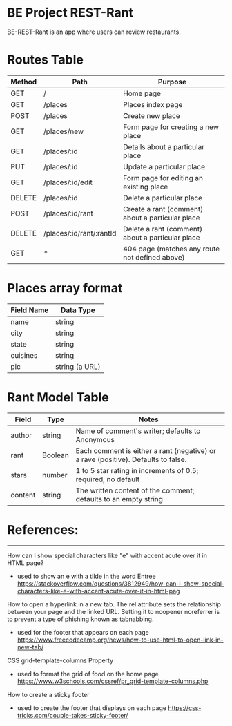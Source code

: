 # BE Project REST-Rant

BE-REST-Rant is an app where users can review restaurants.

# Routes Table
 **Method** | **Path**                  | **Purpose**                                          
------------|---------------------------|------------------------------------------------------
 GET        | /                         | Home page                                            
 GET        | /places                   | Places index page                                    
 POST       | /places                   | Create new place                                     
 GET        | /places/new               | Form page for creating a new place                   
 GET        | /places/:id               | Details about a particular place                     
 PUT        | /places/:id               | Update a particular place                            
 GET        | /places/:id/edit          | Form page for editing an existing place              
 DELETE     | /places/:id               | Delete a particular place                            
 POST       | /places/:id/rant          | Create a rant \(comment\) about a particular place   
 DELETE     | /places/:id/rant/:rantId  | Delete a rant \(comment\) about a particular place   
 GET        | \*                        | 404 page  \(matches any route not defined above\)    
      

# Places array format
 **Field Name** | **Data Type** 
----------------|----------------
 name           | string         
 city           | string         
 state          | string         
 cuisines       | string         
 pic            | string (a URL) 


# Rant Model Table
 **Field** | **Type** | **Notes**                                          
-----------|----------|------------------------------------------------------
 author    | string   | Name of comment's writer; defaults to Anonymous
 rant      | Boolean  | Each comment is either a rant (negative) or a rave (positive). Defaults to false.
 stars     | number   | 1 to 5 star rating in increments of 0.5; required, no default
 content   | string   | The written content of the comment; defaults to an empty string


# References:
*************
How can I show special characters like "e" with accent acute over it in HTML page? 
- used to show an e with a tilde in the word Entree
https://stackoverflow.com/questions/3812949/how-can-i-show-special-characters-like-e-with-accent-acute-over-it-in-html-pag

How to open a hyperlink in a new tab. The rel attribute sets the relationship between your page and the linked URL. Setting it to noopener noreferrer is to prevent a type of phishing known as tabnabbing.
- used for the footer that appears on each page
https://www.freecodecamp.org/news/how-to-use-html-to-open-link-in-new-tab/

CSS grid-template-columns Property
- used to format the grid of food on the home page
https://www.w3schools.com/cssref/pr_grid-template-columns.php

How to create a sticky footer
- used to create the footer that displays on each page
https://css-tricks.com/couple-takes-sticky-footer/




